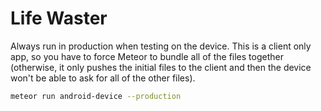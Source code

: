 Life Waster
===========

Always run in production when testing on the device. This is a client only app, so you have to force Meteor to bundle all of the files together (otherwise, it only pushes the initial files to the client and then the device won't be able to ask for all of the other files).

```sh
meteor run android-device --production
```

